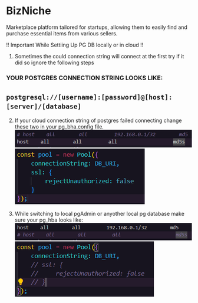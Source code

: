 # BizNiche 

Marketplace platform tailored for startups, allowing them to easily find and purchase essential items from various sellers.

!! Important While Settiing Up PG DB locally or in cloud !!

1. Sometimes the could connection string will connect at the first try if it did so ignore the following steps

### YOUR POSTGRES CONNECTION STRING LOOKS LIKE:

## ` postgresql://[username]:[password]@[host]:[server]/[database] `

2. If your cloud connection string of postgres failed connecting change these two in your pg_bha.config file.
   ![alt text](image.png)
   ![alt text](image-1.png)

3. While switching to local pgAdmin or anyother local pg database make sure your pg_hba looks like:
   ![alt text](image-2.png)
   ![alt text](image-3.png)
